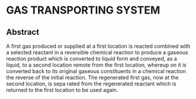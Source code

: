 # GAS TRANSPORTING SYSTEM

## Abstract
A first gas produced or supplied at a first location is reacted combined with a selected reactant in a reversible chemical reaction to produce a gaseous reaction product which is converted to liquid form and conveyed, as a liquid, to a second location remote from the first location, whereup on it is converted back to its original gaseous constituents in a chemical reaction the reverse of the initial reaction. The regenerated first gas, now at the second location, is sepa rated from the regenerated reactant which is returned to the first location to be used again.